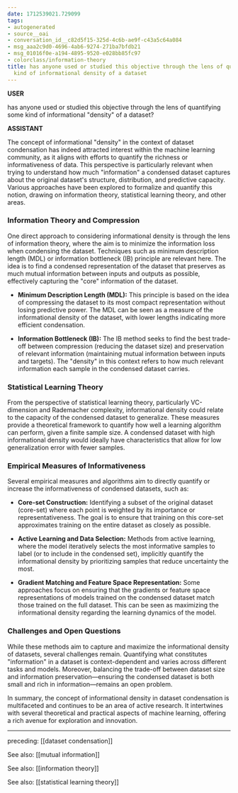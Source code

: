 ```yaml
---
date: 1712539021.729099
tags:
- autogenerated
- source__oai
- conversation_id__c82d5f15-325d-4c6b-ae9f-c43a5c64a084
- msg_aaa2c9d0-4696-4ab6-9274-271ba7bfdb21
- msg_01016f0e-a194-4895-9520-e028bb85fc97
- colorclass/information-theory
title: has anyone used or studied this objective through the lens of quantifying some
  kind of informational density of a dataset
---
```


**USER**

has anyone used or studied this objective through the lens of quantifying some kind of informational "density" of a dataset?


**ASSISTANT**

The concept of informational "density" in the context of dataset condensation has indeed attracted interest within the machine learning community, as it aligns with efforts to quantify the richness or informativeness of data. This perspective is particularly relevant when trying to understand how much "information" a condensed dataset captures about the original dataset's structure, distribution, and predictive capacity. Various approaches have been explored to formalize and quantify this notion, drawing on information theory, statistical learning theory, and other areas.

### Information Theory and Compression

One direct approach to considering informational density is through the lens of information theory, where the aim is to minimize the information loss when condensing the dataset. Techniques such as minimum description length (MDL) or information bottleneck (IB) principle are relevant here. The idea is to find a condensed representation of the dataset that preserves as much mutual information between inputs and outputs as possible, effectively capturing the "core" information of the dataset.

- **Minimum Description Length (MDL):** This principle is based on the idea of compressing the dataset to its most compact representation without losing predictive power. The MDL can be seen as a measure of the informational density of the dataset, with lower lengths indicating more efficient condensation.

- **Information Bottleneck (IB):** The IB method seeks to find the best trade-off between compression (reducing the dataset size) and preservation of relevant information (maintaining mutual information between inputs and targets). The "density" in this context refers to how much relevant information each sample in the condensed dataset carries.

### Statistical Learning Theory

From the perspective of statistical learning theory, particularly VC-dimension and Rademacher complexity, informational density could relate to the capacity of the condensed dataset to generalize. These measures provide a theoretical framework to quantify how well a learning algorithm can perform, given a finite sample size. A condensed dataset with high informational density would ideally have characteristics that allow for low generalization error with fewer samples.

### Empirical Measures of Informativeness

Several empirical measures and algorithms aim to directly quantify or increase the informativeness of condensed datasets, such as:

- **Core-set Construction:** Identifying a subset of the original dataset (core-set) where each point is weighted by its importance or representativeness. The goal is to ensure that training on this core-set approximates training on the entire dataset as closely as possible.

- **Active Learning and Data Selection:** Methods from active learning, where the model iteratively selects the most informative samples to label (or to include in the condensed set), implicitly quantify the informational density by prioritizing samples that reduce uncertainty the most.

- **Gradient Matching and Feature Space Representation:** Some approaches focus on ensuring that the gradients or feature space representations of models trained on the condensed dataset match those trained on the full dataset. This can be seen as maximizing the informational density regarding the learning dynamics of the model.

### Challenges and Open Questions

While these methods aim to capture and maximize the informational density of datasets, several challenges remain. Quantifying what constitutes "information" in a dataset is context-dependent and varies across different tasks and models. Moreover, balancing the trade-off between dataset size and information preservation—ensuring the condensed dataset is both small and rich in information—remains an open problem.

In summary, the concept of informational density in dataset condensation is multifaceted and continues to be an area of active research. It intertwines with several theoretical and practical aspects of machine learning, offering a rich avenue for exploration and innovation.


---

preceding: [[dataset condensation]]

See also: [[mutual information]]


See also: [[information theory]]


See also: [[statistical learning theory]]
